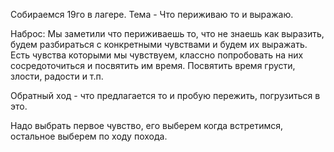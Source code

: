Собираемся 19го в лагере.
Тема - Что периживаю  то и выражаю.

Наброс:
Мы заметили что периживаешь то, что не знаешь как выразить, будем разбираться с конкретными чувствами и будем их выражать.
Есть чувства которыми мы чувствуем, классно попробовать на них сосредоточиться и посвятить им время. Посвятить время грусти, злости, радости и т.п.

Обратный ход - что предлагается то и пробую пережить, погрузиться в это.

Надо выбрать первое чувство, его выберем когда встретимся, остальное выберем по ходу похода.